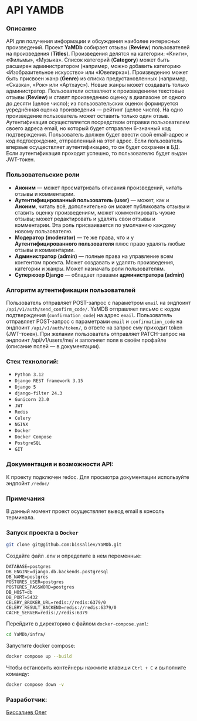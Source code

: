 # API YAMDB

### Описание

API для получения информации и обсуждения наиболее интересных произведений.
Проект **YaMDb** собирает отзывы (**Review**) пользователей на произведения (**Titles**). Произведения делятся на категории: «Книги», «Фильмы», «Музыка». Список категорий (**Category**) может быть расширен администратором (например, можно добавить категорию «Изобразительное искусство» или «Ювелирка»).
Произведению может быть присвоен жанр (**Genre**) из списка предустановленных (например, «Сказка», «Рок» или «Артхаус»). Новые жанры может создавать только администратор.
Пользователи оставляют к произведениям текстовые отзывы (**Review**) и ставят произведению оценку в диапазоне от одного до десяти (целое число); из пользовательских оценок формируется усреднённая оценка произведения — рейтинг (целое число). На одно произведение пользователь может оставить только один отзыв.
Аутентификация осуществляется посредством отправки пользователем своего адреса email, но который будет отправлен 6-значный код подтверждения. Пользователь должен будет ввести свой email-адрес и код подтверждение, отправленный на этот адрес. Если пользователь впервые осуществляет аутентификацию, то он будет сохранен в БД. Если аутентификация проходит успешно, то пользователю будет выдан JWT-токен.

### Пользовательские роли

-   **Аноним** — может просматривать описания произведений, читать отзывы и комментарии.
-   **Аутентифицированный пользователь (user)** — может, как и **Аноним**, читать всё, дополнительно он может публиковать отзывы и ставить оценку произведениям, может комментировать чужие отзывы; может редактировать и удалять свои отзывы и комментарии. Эта роль присваивается по умолчанию каждому новому пользователю.
-   **Модератор (moderator)** — те же права, что и у **Аутентифицированного пользователя** плюс право удалять любые отзывы и комментарии.
-   **Администратор (admin)** — полные права на управление всем контентом проекта. Может создавать и удалять произведения, категории и жанры. Может назначать роли пользователям.
-   **Суперюзер Django** — обладает правами **администратора (admin)**

### Алгоритм аутентификации пользователей

Пользователь отправляет POST-запрос с параметром `email` на эндпоинт `/api/v1/auth/send_confirm_code/`.
YaMDB отправляет письмо с кодом подтверждения (`confirmation_code`) на адрес `email`.
Пользователь отправляет POST-запрос с параметрами `email` и `confirmation_code` на эндпоинт `/api/v1/auth/token/`, в ответе на запрос ему приходит token (JWT-токен).
При желании пользователь отправляет PATCH-запрос на эндпоинт /api/v1/users/me/ и заполняет поля в своём профайле (описание полей — в документации).

### Стек технологий:

-   `Python 3.12`
-   `Django REST framework 3.15`
-   `Django 5`
-   `django-filter 24.3`
-   `Gunicorn 23.0`
-   `JWT`
-   `Redis`
-   `Celery`
-   `NGINX`
-   `Docker`
-   `Docker Compose`
-   `PostgreSQL`
-   `GIT`

### Документация и возможности API:

К проекту подключен redoc. Для просмотра документации используйте эндпойнт `/redoc/`

### Примечания

В данный момент проект осуществляет вывод email в консоль терминала.

### Запуск проекта в `Docker`

```bash
git clone git@github.com:bissaliev/YaMDb.git
```

Создайте файл .env и определите в нем переменные:

```
DATABASE=postgres
DB_ENGINE=django.db.backends.postgresql
DB_NAME=postgres
POSTGRES_USER=postgres
POSTGRES_PASSWORD=postgres
DB_HOST=db
DB_PORT=5432
CELERY_BROKER_URL=redis://redis:6379/0
CELERY_RESULT_BACKEND=redis://redis:6379/0
CACHE_SERVER=redis://redis:6379
```

Перейдите в директорию с файлом `docker-compose.yaml`:

```bash
cd YaMDb/infra/
```

Запустите docker compose:

```bash
docker compose up --build
```

Чтобы остановить контейнеры нажмите клавиши `Ctrl + C` и выполните команду:

```bash
docker compose down -v
```

### Разработчик:

[Биссалиев Олег](https://github.com/bissaliev)
